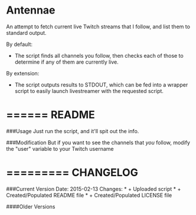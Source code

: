 # Antennae
An attempt to fetch current live Twitch streams that I follow, and list them to standard output.

By default:
* The script finds all channels you follow, then checks each of those to determine if 
any of them are currently live. 

By extension:
* The script outputs results to STDOUT, which can be fed into a wrapper script to easily launch
livestreamer with the requested script.

======
README
======
###Usage
Just run the script, and it'll spit out the info.

###Modification
But if you want to see the channels that _you_ follow, modify the "user" variable to your Twitch username

=========
CHANGELOG
=========

###Current Version
Date: 2015-02-13
Changes:
	* + Uploaded script
	* + Created/Populated README file
	* + Created/Populated LICENSE file

####Older Versions

